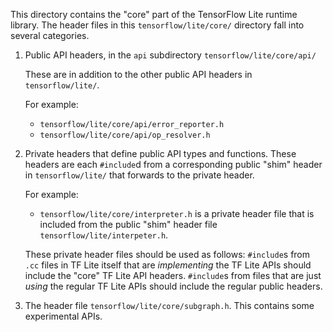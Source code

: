 This directory contains the "core" part of the TensorFlow Lite runtime library.
The header files in this `tensorflow/lite/core/` directory fall into several
categories.

1.  Public API headers, in the `api` subdirectory `tensorflow/lite/core/api/`

    These are in addition to the other public API headers in `tensorflow/lite/`.

    For example:
    - `tensorflow/lite/core/api/error_reporter.h`
    - `tensorflow/lite/core/api/op_resolver.h`

2.  Private headers that define public API types and functions.
    These headers are each `#include`d from a corresponding public "shim" header
    in `tensorflow/lite/` that forwards to the private header.

    For example:
    - `tensorflow/lite/core/interpreter.h` is a private header file that is
      included from the public "shim" header file `tensorflow/lite/interpeter.h`.

    These private header files should be used as follows: `#include`s from `.cc`
    files in TF Lite itself that are _implementing_ the TF Lite APIs should
    include the "core" TF Lite API headers.  `#include`s from files that are
    just _using_ the regular TF Lite APIs should include the regular public
    headers.

3.  The header file `tensorflow/lite/core/subgraph.h`. This contains
    some experimental APIs.